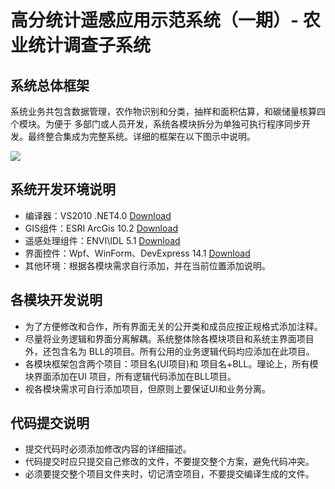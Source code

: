 # 高分统计遥感应用示范系统（一期）- 农业统计调查子系统

## 系统总体框架

系统业务共包含数据管理，农作物识别和分类，抽样和面积估算，和碳储量核算四个模块。为便于
多部门或人员开发，系统各模块拆分为单独可执行程序同步开发。最终整合集成为完整系统。详细的框架在以下图示中说明。

![](http://oqfoa6gjo.bkt.clouddn.com/frameWork.png?imageslim)

## 系统开发环境说明

* 编译器：VS2010 .NET4.0 [Download](http://pan.baidu.com/s/1kVqUfAn)
* GIS组件：ESRI ArcGis 10.2 [Download](http://pan.baidu.com/s/1kUO3WH5)
* 遥感处理组件：ENVI\IDL 5.1 [Download](http://pan.baidu.com/s/1gf3n8QZ)
* 界面控件：Wpf、WinForm、DevExpress 14.1 [Download](http://pan.baidu.com/s/1ge4ZoMv)
* 其他环境：根据各模块需求自行添加，并在当前位置添加说明。

## 各模块开发说明

* 为了方便修改和合作，所有界面无关的公开类和成员应按正规格式添加注释。
* 尽量将业务逻辑和界面分离解耦。系统整体除各模块项目和系统主界面项目外，还包含名为 BLL的项目。所有公用的业务逻辑代码均应添加在此项目。
* 各模块框架包含两个项目：项目名(UI项目)和 项目名+BLL。理论上，所有模块界面添加在UI 项目，所有逻辑代码添加在BLL项目。
* 视各模块需求可自行添加项目，但原则上要保证UI和业务分离。

## 代码提交说明

* 提交代码时必须添加修改内容的详细描述。
* 代码提交时应只提交自己修改的文件，不要提交整个方案，避免代码冲突。
* 必须要提交整个项目文件夹时，切记清空项目，不要提交编译生成的文件。

